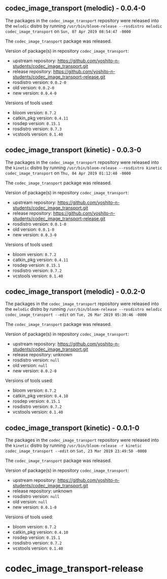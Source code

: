 ## codec_image_transport (melodic) - 0.0.4-0

The packages in the `codec_image_transport` repository were released into the `melodic` distro by running `/usr/bin/bloom-release --rosdistro melodic codec_image_transport` on `Sun, 07 Apr 2019 08:54:47 -0000`

The `codec_image_transport` package was released.

Version of package(s) in repository `codec_image_transport`:

- upstream repository: https://github.com/yoshito-n-students/codec_image_transport.git
- release repository: https://github.com/yoshito-n-students/codec_image_transport-release.git
- rosdistro version: `0.0.2-0`
- old version: `0.0.2-0`
- new version: `0.0.4-0`

Versions of tools used:

- bloom version: `0.7.2`
- catkin_pkg version: `0.4.11`
- rosdep version: `0.15.1`
- rosdistro version: `0.7.3`
- vcstools version: `0.1.40`


## codec_image_transport (kinetic) - 0.0.3-0

The packages in the `codec_image_transport` repository were released into the `kinetic` distro by running `/usr/bin/bloom-release --rosdistro kinetic codec_image_transport` on `Thu, 04 Apr 2019 01:12:40 -0000`

The `codec_image_transport` package was released.

Version of package(s) in repository `codec_image_transport`:

- upstream repository: https://github.com/yoshito-n-students/codec_image_transport.git
- release repository: https://github.com/yoshito-n-students/codec_image_transport-release.git
- rosdistro version: `0.0.1-0`
- old version: `0.0.1-0`
- new version: `0.0.3-0`

Versions of tools used:

- bloom version: `0.7.2`
- catkin_pkg version: `0.4.11`
- rosdep version: `0.15.1`
- rosdistro version: `0.7.2`
- vcstools version: `0.1.40`


## codec_image_transport (melodic) - 0.0.2-0

The packages in the `codec_image_transport` repository were released into the `melodic` distro by running `/usr/bin/bloom-release --rosdistro melodic codec_image_transport --edit` on `Tue, 26 Mar 2019 05:30:46 -0000`

The `codec_image_transport` package was released.

Version of package(s) in repository `codec_image_transport`:

- upstream repository: https://github.com/yoshito-n-students/codec_image_transport.git
- release repository: unknown
- rosdistro version: `null`
- old version: `null`
- new version: `0.0.2-0`

Versions of tools used:

- bloom version: `0.7.2`
- catkin_pkg version: `0.4.10`
- rosdep version: `0.15.1`
- rosdistro version: `0.7.2`
- vcstools version: `0.1.40`


## codec_image_transport (kinetic) - 0.0.1-0

The packages in the `codec_image_transport` repository were released into the `kinetic` distro by running `/usr/bin/bloom-release -r kinetic codec_image_transport --edit` on `Sat, 23 Mar 2019 23:49:50 -0000`

The `codec_image_transport` package was released.

Version of package(s) in repository `codec_image_transport`:

- upstream repository: https://github.com/yoshito-n-students/codec_image_transport.git
- release repository: unknown
- rosdistro version: `null`
- old version: `null`
- new version: `0.0.1-0`

Versions of tools used:

- bloom version: `0.7.2`
- catkin_pkg version: `0.4.10`
- rosdep version: `0.15.1`
- rosdistro version: `0.7.2`
- vcstools version: `0.1.40`


# codec_image_transport-release